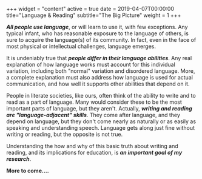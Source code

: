 +++
widget = "content"
active = true
date = 2019-04-07T00:00:00
title="Language & Reading"
subtitle="The Big Picture"
weight = 1
+++

***All people use language***, or will learn to use it, with few
exceptions. Any typical infant, who has reasonable exposure to the
language of others, is sure to acquire the language(s) of its
community. In fact, even in the face of most physical or intellectual
challenges, language emerges.

It is undeniably true that ***people differ in their language
abilities***. Any real explanation of how language works must account for this
individual variation, including both "normal" variation and disordered
language. More, a complete explanation must also address how language
is used for actual communication, and how well it supports other
abilities that depend on it.

People in literate societies, like ours, often think of the ability to
write and to read as a part of language. Many would consider these to
be the most important parts of language, but they aren't. Actually,
***writing and reading are "language-adjacent" skills***. They come
after language, and they depend on language, but they don't come
nearly as naturally or as easily as speaking and understanding
speech. Language gets along just fine without writing or reading, but
the opposite is not true.

Understanding the how and why of this basic truth about writing and
reading, and its implications for education, is ***an important goal
of my research***.

**More to come....**
